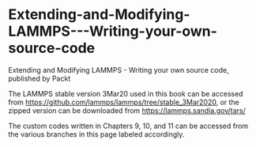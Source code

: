 # Extending-and-Modifying-LAMMPS---Writing-your-own-source-code
Extending and Modifying LAMMPS - Writing your own source code, published by Packt

The LAMMPS stable version 3Mar20 used in this book can be accessed from https://github.com/lammps/lammps/tree/stable_3Mar2020, or the zipped version can be downloaded from https://lammps.sandia.gov/tars/

The custom codes written in Chapters 9, 10, and 11 can be accessed from the various branches in this page labeled accordingly.
